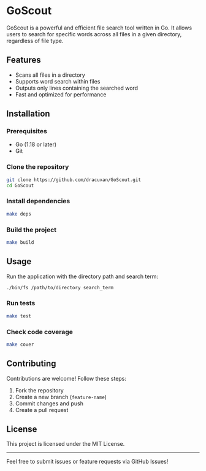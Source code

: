 # GoScout

GoScout is a powerful and efficient file search tool written in Go. It allows users to search for specific words across all files in a given directory, regardless of file type.

## Features

- Scans all files in a directory
- Supports word search within files
- Outputs only lines containing the searched word
- Fast and optimized for performance

## Installation

### Prerequisites

- Go (1.18 or later)
- Git

### Clone the repository

```sh
git clone https://github.com/dracuxan/GoScout.git
cd GoScout
```

### Install dependencies

```sh
make deps
```

### Build the project

```sh
make build
```

## Usage

Run the application with the directory path and search term:

```sh
./bin/fs /path/to/directory search_term
```

### Run tests

```sh
make test
```

### Check code coverage

```sh
make cover
```

## Contributing

Contributions are welcome! Follow these steps:

1. Fork the repository
2. Create a new branch (`feature-name`)
3. Commit changes and push
4. Create a pull request

## License

This project is licensed under the MIT License.

---

Feel free to submit issues or feature requests via GitHub Issues!
